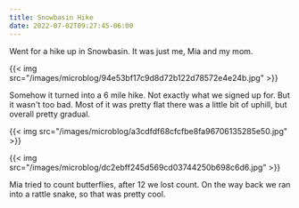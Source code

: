 ```yaml
---
title: Snowbasin Hike
date: 2022-07-02T09:27:45-06:00
---
```


Went for a hike up in Snowbasin. 
It was just me, Mia and my mom.

{{< img src="/images/microblog/94e53bf17c9d8d72b122d78572e4e24b.jpg" >}}

Somehow it turned into a 6 mile hike. 
Not exactly what we signed up for. 
But it wasn't too bad. 
Most of it was pretty flat there was a little bit of uphill, but overall pretty gradual.

{{< img src="/images/microblog/a3cdfdf68cfcfbe8fa96706135285e50.jpg" >}}

{{< img src="/images/microblog/dc2ebff245d569cd03744250b698c6d6.jpg" >}}

Mia tried to count butterflies, after 12 we lost count.
On the way back we ran into a rattle snake, so that was pretty cool.
